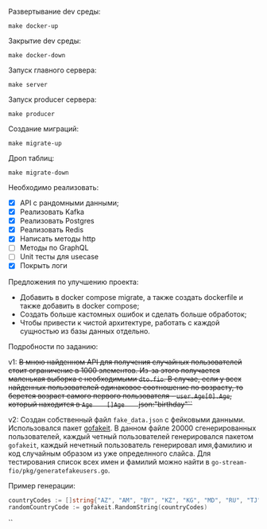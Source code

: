 

Развертывание dev среды:

`make docker-up`

Закрытие dev среды:

`make docker-down`

Запуск главного сервера:

`make server` 

Запуск producer сервера:

`make producer`

Создание миграций:

`make migrate-up`

Дроп таблиц:

`make migrate-down`



Необходимо реализовать:

- [x] API с рандомными данными;
- [x] Реализовать Kafka
- [x] Реализовать Postgres
- [x] Реализовать Redis
- [x] Написать методы http
- [ ] Методы по GraphQL
- [ ] Unit тесты для usecase
- [x] Покрыть логи

Предложения по улучшению проекта:
- Добавить в docker compose migrate, а также создать dockerfile и также добавить в docker compose;
- Создать больше кастомных ошибок и сделать больше обработок;
- Чтобы привести к чистой архитектуре, работать с каждой сущностью из базы данных отдельно.


Подробности по заданию:

v1:
~~В мною найденном API для получения случайных пользователей стоит ограничение в 1000 элементов. 
Из-за этого получается маленькая выборка с необходимыми `dto.fio`. В случае, если у всех найденных
пользователей одинаковое соотношение по возрасту, то берется возраст самого первого пользователя - 
`user.Age[0].Age`, который находится в `Age    []Age    `json:"birthday"``~~

v2: Создан собственный файл `fake_data.json` с фейковыми данными. Использовался пакет [gofakeit](https://github.com/brianvoe/gofakeit).
В данном файле 20000 сгенерированных пользователей, каждый четный пользователей генерировался 
пакетом `gofakeit`, каждый нечетный пользователь генерировал имя,фамилию и код случайным образом 
из уже определнного слайса. Для тестирования список всех имен и фамилий можно найти в 
`go-stream-fio/pkg/generatefakeusers.go`.

Пример генерации:

```go
countryCodes := []string{"AZ", "AM", "BY", "KZ", "KG", "MD", "RU", "TJ", "TM", "UZ"}
randomCountryCode := gofakeit.RandomString(countryCodes)
```
``